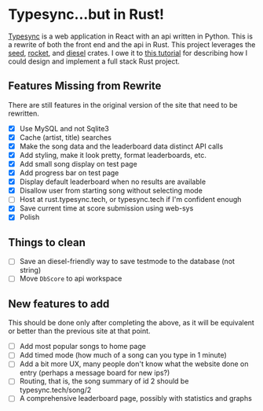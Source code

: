 # Typesync...but in Rust!

[Typesync](http://typesync.tech) is a web application in React with an api written in Python.  This is a rewrite of both the front end and the api in Rust.  This project leverages the [seed](), [rocket](), and [diesel]() crates.  I owe it to [this tutorial](https://erwabook.com/intro/index.html) for describing how I could design and implement a full stack Rust project.

## Features Missing from Rewrite

There are still features in the original version of the site that need to be rewritten.

- [x] Use MySQL and not Sqlite3
- [x] Cache (artist, title) searches
- [x] Make the song data and the leaderboard data distinct API calls
- [x] Add styling, make it look pretty, format leaderboards, etc.
- [x] Add small song display on test page
- [x] Add progress bar on test page
- [x] Display default leaderboard when no results are available
- [x] Disallow user from starting song without selecting mode
- [ ] Host at rust.typesync.tech, or typesync.tech if I'm confident enough
- [x] Save current time at score submission using web-sys
- [x] Polish

## Things to clean

- [ ] Save an diesel-friendly way to save testmode to the database (not string)
- [ ] Move `DbScore` to api workspace

## New features to add

This should be done only after completing the above, as it will be equivalent or better than the previous site at that point.

- [ ] Add most popular songs to home page
- [ ] Add timed mode (how much of a song can you type in 1 minute)
- [ ] Add a bit more UX, many people don't know what the website done on entry (perhaps a message board for new ips?)
- [ ] Routing, that is, the song summary of id 2 should be typesync.tech/song/2
- [ ] A comprehensive leaderboard page, possibly with statistics and graphs
